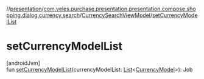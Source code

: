 //[presentation](../../../index.md)/[com.veles.purchase.presentation.presentation.compose.shopping.dialog.currency.search](../index.md)/[CurrencySearchViewModel](index.md)/[setCurrencyModelList](set-currency-model-list.md)

# setCurrencyModelList

[androidJvm]\
fun [setCurrencyModelList](set-currency-model-list.md)(currencyModelList: [List](https://kotlinlang.org/api/latest/jvm/stdlib/kotlin.collections/-list/index.html)&lt;[CurrencyModel](../../com.veles.purchase.presentation.model.currency/-currency-model/index.md)&gt;): Job

